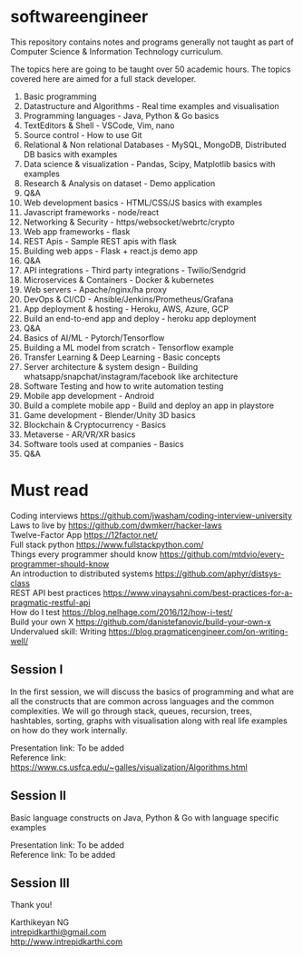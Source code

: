 # softwareengineer
This repository contains notes and programs generally not taught as part of Computer Science &amp; Information Technology curriculum. 

The topics here are going to be taught over 50 academic hours. The topics covered here are aimed for a full stack developer. 

1. Basic programming
2. Datastructure and Algorithms - Real time examples and visualisation
3. Programming languages - Java, Python & Go basics
4. TextEditors & Shell - VSCode, Vim, nano
5. Source control - How to use Git 
6. Relational & Non relational Databases - MySQL, MongoDB, Distributed DB basics with examples
7. Data science & visualization - Pandas, Scipy, Matplotlib basics with examples
8. Research & Analysis on dataset - Demo application
9. Q&A
10. Web development basics - HTML/CSS/JS basics with examples
11. Javascript frameworks - node/react
12. Networking & Security - https/websocket/webrtc/crypto
13. Web app frameworks - flask 
14. REST Apis - Sample REST apis with flask
15. Building web apps - Flask + react.js demo app
16. Q&A
17. API integrations - Third party integrations - Twilio/Sendgrid
18. Microservices & Containers - Docker & kubernetes
19. Web servers - Apache/nginx/ha proxy
20. DevOps & CI/CD - Ansible/Jenkins/Prometheus/Grafana
21. App deployment & hosting - Heroku, AWS, Azure, GCP
22. Build an end-to-end app and deploy - heroku app deployment
23. Q&A
24. Basics of AI/ML - Pytorch/Tensorflow
25. Building a ML model from scratch - Tensorflow example
26. Transfer Learning & Deep Learning - Basic concepts
27. Server architecture & system design - Building whatsapp/snapchat/instagram/facebook like architecture 
28. Software Testing and how to write automation testing
29. Mobile app development - Android
30. Build a complete mobile app - Build and deploy an app in playstore
31. Game development - Blender/Unity 3D basics
32. Blockchain & Cryptocurrency - Basics
33. Metaverse - AR/VR/XR basics
34. Software tools used at companies - Basics
35. Q&A

# Must read

Coding interviews https://github.com/jwasham/coding-interview-university <br/>
Laws to live by https://github.com/dwmkerr/hacker-laws <br/>
Twelve-Factor App https://12factor.net/ <br/>
Full stack python https://www.fullstackpython.com/ <br/>
Things every programmer should know https://github.com/mtdvio/every-programmer-should-know <br/>
An introduction to distributed systems https://github.com/aphyr/distsys-class <br/>
REST API best practices https://www.vinaysahni.com/best-practices-for-a-pragmatic-restful-api <br/>
How do I test https://blog.nelhage.com/2016/12/how-i-test/ <br/>
Build your own X https://github.com/danistefanovic/build-your-own-x <br/>
Undervalued skill: Writing https://blog.pragmaticengineer.com/on-writing-well/ <br/>



## Session I
In the first session, we will discuss the basics of programming and what are all the constructs that are common across languages and the common complexities. We will go through stack, queues, recursion, trees, hashtables, sorting, graphs with visualisation along with real life examples on how do they work internally. 

Presentation link: To be added <br/>
Reference link: https://www.cs.usfca.edu/~galles/visualization/Algorithms.html

## Session II
Basic language constructs on Java, Python & Go with language specific examples

Presentation link: To be added <br/>
Reference link: To be added <br/>

## Session III


Thank you!

Karthikeyan NG<br/>
intrepidkarthi@gmail.com<br/>
http://www.intrepidkarthi.com<br/>


